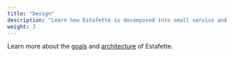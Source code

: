 ```yaml
---
title: "Design"
description: "Learn how Estafette is decomposed into small service and how they interact"
weight: 3
---
```


Learn more about the [goals][] and [architecture][] of Estafette.

[goals]: /design/goals/
[architecture]: /design/architecture/
